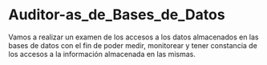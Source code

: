 # Auditor-as_de_Bases_de_Datos
Vamos a realizar un examen de los accesos a los datos almacenados en las bases de datos con el fin de poder medir, monitorear y tener constancia de los accesos a la información almacenada en las mismas.
